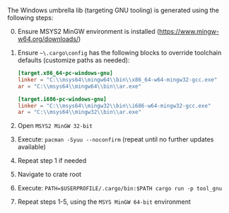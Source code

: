 The Windows umbrella lib (targeting GNU tooling) is generated using the following steps:

0. Ensure MSYS2 MinGW environment is installed (https://www.mingw-w64.org/downloads/)
1. Ensure `~\.cargo\config` has the following blocks to override toolchain defaults (customize paths as needed):

    ```toml
    [target.x86_64-pc-windows-gnu]
    linker = "C:\\msys64\\mingw64\\bin\\x86_64-w64-mingw32-gcc.exe"
    ar = "C:\\msys64\\mingw64\\bin\\ar.exe"

    [target.i686-pc-windows-gnu]
    linker = "C:\\msys64\\mingw32\\bin\\i686-w64-mingw32-gcc.exe"
    ar = "C:\\msys64\\mingw32\\bin\\ar.exe"
    ```

1. Open `MSYS2 MinGW 32-bit`
2. Execute: `pacman -Syuu --noconfirm` (repeat until no further updates available)
3. Repeat step 1 if needed
4. Navigate to crate root
5. Execute: `PATH=$USERPROFILE/.cargo/bin:$PATH cargo run -p tool_gnu`
6. Repeat steps 1-5, using the `MSYS MinGW 64-bit` environment
